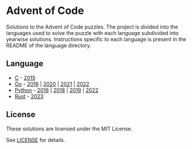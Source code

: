 # Advent of Code

Solutions to the Advent of Code puzzles. The project is divided into the
languages used to solve the puzzle with each language subdivided into yearwise
solutions. Instructions specific to each language is present in the README of
the language directory.

## Language

- [C](./c) - [2015](./c/year2015)
- [Go](./go) - [2016](./go/year2016) | [2020](./go/year2020) | [2021](./go/year2021) | [2022](./go/year2022)
- [Python](./python) - [2016](./python/year2016) | [2018](./python/year2018) | [2019](./python/year2019) | [2022](./python/year2022)
- [Rust](./rust) - [2023](./rust/crates/year2023)

## License

These solutions are licensed under the MIT License.

See [LICENSE](./LICENSE) for details.
